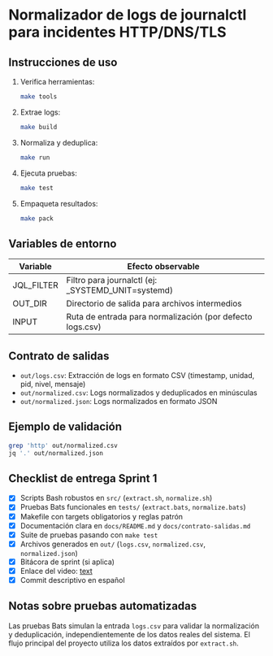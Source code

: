 # Normalizador de logs de journalctl para incidentes HTTP/DNS/TLS

## Instrucciones de uso

1. Verifica herramientas:
   ```bash
   make tools
   ```
2. Extrae logs:
   ```bash
   make build
   ```
3. Normaliza y deduplica:
   ```bash
   make run
   ```
4. Ejecuta pruebas:
   ```bash
   make test
   ```
5. Empaqueta resultados:
   ```bash
   make pack
   ```

## Variables de entorno

| Variable     | Efecto observable                                      |
|-------------|--------------------------------------------------------|
| JQL_FILTER  | Filtro para journalctl (ej: _SYSTEMD_UNIT=systemd)     |
| OUT_DIR     | Directorio de salida para archivos intermedios         |
| INPUT       | Ruta de entrada para normalización (por defecto logs.csv) |

## Contrato de salidas

- `out/logs.csv`: Extracción de logs en formato CSV (timestamp, unidad, pid, nivel, mensaje)
- `out/normalized.csv`: Logs normalizados y deduplicados en minúsculas
- `out/normalized.json`: Logs normalizados en formato JSON

## Ejemplo de validación

```bash
grep 'http' out/normalized.csv
jq '.' out/normalized.json
```


## Checklist de entrega Sprint 1

- [x] Scripts Bash robustos en `src/` (`extract.sh`, `normalize.sh`)
- [x] Pruebas Bats funcionales en `tests/` (`extract.bats`, `normalize.bats`)
- [x] Makefile con targets obligatorios y reglas patrón
- [x] Documentación clara en `docs/README.md` y `docs/contrato-salidas.md`
- [x] Suite de pruebas pasando con `make test`
- [x] Archivos generados en `out/` (`logs.csv`, `normalized.csv`, `normalized.json`)
- [x] Bitácora de sprint (si aplica)
- [x] Enlace del video: [text](https://www.youtube.com/watch?v=o9rlOxEPTeM)
- [x] Commit descriptivo en español

## Notas sobre pruebas automatizadas

Las pruebas Bats simulan la entrada `logs.csv` para validar la normalización y deduplicación, independientemente de los datos reales del sistema. El flujo principal del proyecto utiliza los datos extraídos por `extract.sh`.

